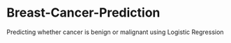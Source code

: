 # Breast-Cancer-Prediction
Predicting whether cancer is benign or malignant using Logistic Regression
